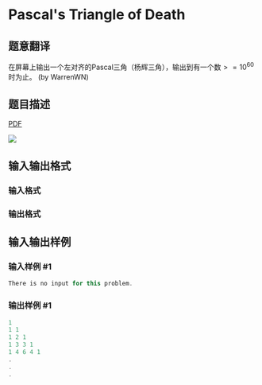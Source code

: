 # Pascal&#039;s Triangle of Death

## 题意翻译

在屏幕上输出一个左对齐的Pascal三角（杨辉三角），输出到有一个数$>=10^{60}$时为止。 (by WarrenWN)

## 题目描述

[problemUrl]: https://uva.onlinejudge.org/index.php?option=com_onlinejudge&Itemid=8&category=6&page=show_problem&problem=426

[PDF](https://uva.onlinejudge.org/external/4/p485.pdf)

![](https://cdn.luogu.com.cn/upload/vjudge_pic/UVA485/37ead27f64f0846e28c611ee8cd3a8fdedc755bf.png)

## 输入输出格式

### 输入格式

### 输出格式

## 输入输出样例

### 输入样例 #1

```cpp
There is no input for this problem.
```


### 输出样例 #1

```cpp
1
1 1
1 2 1
1 3 3 1
1 4 6 4 1
.
.
.
```


